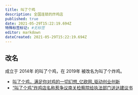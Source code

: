 ```yaml
---
title: 叫了个鸡
description: 全国连锁的炸鸡店
published: true
date: 2021-05-29T15:22:19.694Z
特殊标签标记: #无标签
editor: markdown
dateCreated: 2021-05-29T15:22:19.694Z
---
```


## 改名

成立于 2014年 的叫了个鸡，在 2019年 被改名为叫了个炸鸡。

+ [叫了个鸡，满足你对鸡的一切幻想_亿欧网_驱动创业创新](https://web.archive.org/web/20160404200129/http://www.iyiou.com/p/14616)
+ [“叫了个鸡”炸鸡店名称惹争议南关检察院给执法部门送达建议书](https://web.archive.org/web/20200613113217/http://enews.xwh.cn/shtml/xwhb/20190823/345751.shtml)
